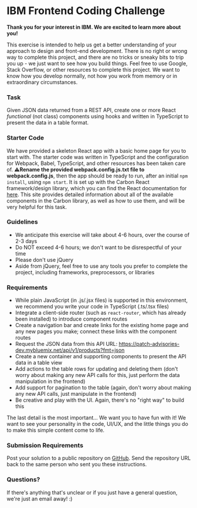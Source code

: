 # IBM Frontend Coding Challenge

**Thank you for your interest in IBM. We are excited to learn more about you!** 

This exercise is intended to help us get a better understanding of your approach to design and front-end development. There is no right or wrong way to complete this project, and there are no tricks or sneaky bits to trip you up - we just want to see how you build things. Feel free to use Google, Stack Overflow, or other resources to complete this project. We want to know how you develop normally, not how you work from memory or in extraordinary circumstances.

### Task
Given JSON data returned from a REST API, create one or more React _functional_ (not class) components using hooks and written in TypeScript to present the data in a table format.

### Starter Code
We have provided a skeleton React app with a basic home page for you to start with. The starter code was written in TypeScript and the configuration for Webpack, Babel, TypeScript, and other resources has been taken care of. **:warning:Rename the provided webpack.config.js.txt file to webpack.config.js**, then the app should be ready to run, after an initial `npm install`, using `npm start`. It is set up with the Carbon React framework/design library, which you can find the React documentation for [here](https://react.carbondesignsystem.com/?path=/docs/getting-started-welcome--welcome). This site provides detailed information about all of the available components in the Carbon library, as well as how to use them, and will be very helpful for this task.

### Guidelines
 - We anticipate this exercise will take about 4-6 hours, over the course of 2-3 days
 - Do NOT exceed 4-6 hours; we don't want to be disrespectful of your time
 - Please don't use jQuery
 - Aside from jQuery, feel free to use any tools you prefer to complete the project, including frameworks, preprocessors, or libraries

### Requirements
 - While plain JavaScript (in .js/.jsx files) is supported in this environment, we recommend you write your code in TypeScript (.ts/.tsx files)
 - Integrate a client-side router (such as `react-router`, which has already been installed) to introduce component routes
 - Create a navigation bar and create links for the existing home page and any new pages you make; connect these links with the component routes
 - Request the JSON data from this API URL: https://patch-advisories-dev.mybluemix.net/api/v1/products?fmt=json
 - Create a new container and supporting components to present the API data in a table view
 - Add actions to the table rows for updating and deleting them (don't worry about making any new API calls for this, just perform the data manipulation in the frontend)
 - Add support for pagination to the table (again, don't worry about making any new API calls, just manipulate in the frontend)
 - Be creative and play with the UI. Again, there's no "right way" to build this

The last detail is the most important... We want you to have fun with it!  We want to see your personality in the code, UI/UX, and the little things you do to make this simple content come to life.

### Submission Requirements
Post your solution to a public repository on [GitHub](https://github.com/). Send the repository URL back to the same person who sent you these instructions.

### Questions?
If there's anything that's unclear or if you just have a general question, we're just an email away! :)
